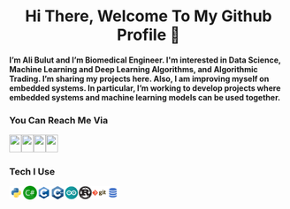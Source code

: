 <h1 align="center"> Hi There, Welcome To My Github Profile 👋  </h1>   


#### I’m Ali Bulut and I’m Biomedical Engineer. I'm interested in Data Science, Machine Learning and Deep Learning Algorithms, and Algorithmic Trading. I’m sharing my projects here. Also, I am improving myself on embedded systems. In particular, I’m working to develop projects where embedded systems and machine learning models can be used together.
        
         
### You Can Reach Me Via

<a href="mailto:alibulut.ablt@gmail.com?"><img height="32" width="22" src="https://unpkg.com/simple-icons@v7/icons/gmail.svg" align="left" />[<img height="32" width="22" src="https://unpkg.com/simple-icons@v7/icons/linkedin.svg" align="left" />][linkedin][<img height="32" width="22" src="https://unpkg.com/simple-icons@v7/icons/twitter.svg" align="left" />][twitter][<img height="32" width="22" src="https://unpkg.com/simple-icons@v7/icons/kaggle.svg" align="left" />][kaggle]

<br />
<br />

[linkedin]: https://www.linkedin.com/in/ali-bulut-1a113524b
[kaggle]: https://www.kaggle.com/alibulut1/code
[twitter]: https://twitter.com/alibulutt7?t=XjGOLZMAoO9-R8oeZ7L5bg&s=09

   

### Tech I Use
<img src="https://raw.githubusercontent.com/github/explore/80688e429a7d4ef2fca1e82350fe8e3517d3494d/topics/python/python.png" width="25" height="25"><img src="https://raw.githubusercontent.com/github/explore/80688e429a7d4ef2fca1e82350fe8e3517d3494d/topics/csharp/csharp.png" width="25" height="25"><img src="https://raw.githubusercontent.com/github/explore/f3e22f0dca2be955676bc70d6214b95b13354ee8/topics/c/c.png" width="25" height="25"><img src="https://raw.githubusercontent.com/github/explore/180320cffc25f4ed1bbdfd33d4db3a66eeeeb358/topics/cpp/cpp.png" width="25" height="25"><img src="https://raw.githubusercontent.com/github/explore/80688e429a7d4ef2fca1e82350fe8e3517d3494d/topics/arduino/arduino.png" width="25" height="25"><img src="https://raw.githubusercontent.com/github/explore/80688e429a7d4ef2fca1e82350fe8e3517d3494d/topics/rust/rust.png" width="25" height="25"><img src="https://raw.githubusercontent.com/github/explore/80688e429a7d4ef2fca1e82350fe8e3517d3494d/topics/git/git.png" width="25" height="25"><img src="https://raw.githubusercontent.com/github/explore/80688e429a7d4ef2fca1e82350fe8e3517d3494d/topics/sql/sql.png" width="25" height="25">

  
  
  
<!---
<details> 
<summary>:bulb: Github Stats</summary>
<img src="https://github-readme-stats.vercel.app/api?username=alibulutb&theme=onedark"
</details>

<details> 
<summary>:bulb: Most Used Languages</summary>
<img src="https://github-readme-stats.vercel.app/api/top-langs/?username=alibulutb&layout=compact"
</details>
--->

  
  
  
<!---
alibulutb/alibulutb is a ✨ special ✨ repository because its `README.md` (this file) appears on your GitHub profile.
You can click the Preview link to take a look at your changes.
--->
